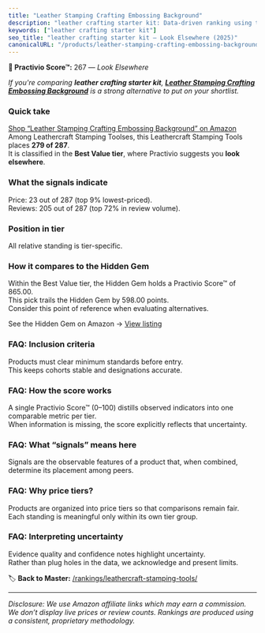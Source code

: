 ```yaml
---
title: "Leather Stamping Crafting Embossing Background"
description: "leather crafting starter kit: Data-driven ranking using the Practivio Score™. Positioned by quality, value, demand, findability, momentum."
keywords: ["leather crafting starter kit"]
seo_title: "leather crafting starter kit — Look Elsewhere (2025)"
canonicalURL: "/products/leather-stamping-crafting-embossing-background-B0FCCZCWSL/"
---
```


**🚫 Practivio Score™:** 267 — _Look Elsewhere_


*If you're comparing **leather crafting starter kit**, **[Leather Stamping Crafting Embossing Background](https://www.amazon.com/dp/B0FCCZCWSL?tag=practivio-20)** is a strong alternative to put on your shortlist.*
### Quick take
[Shop “Leather Stamping Crafting Embossing Background” on Amazon](https://www.amazon.com/dp/B0FCCZCWSL?tag=practivio-20)
Among Leathercraft Stamping Toolses, this Leathercraft Stamping Tools places **279 of 287**.  
It is classified in the **Best Value tier**, where Practivio suggests you **look elsewhere**.

### What the signals indicate
Price: 23 out of 287 (top 9% lowest-priced).  
Reviews: 205 out of 287 (top 72% in review volume).  

### Position in tier
All relative standing is tier-specific.

### How it compares to the Hidden Gem
Within the Best Value tier, the Hidden Gem holds a Practivio Score™ of 865.00.  
This pick trails the Hidden Gem by 598.00 points.  
Consider this point of reference when evaluating alternatives.  

See the Hidden Gem on Amazon → [View listing](https://www.amazon.com/dp/B014549SNG?tag=practivio-20)

### FAQ: Inclusion criteria
Products must clear minimum standards before entry.  
This keeps cohorts stable and designations accurate.

### FAQ: How the score works
A single Practivio Score™ (0–100) distills observed indicators into one comparable metric per tier.  
When information is missing, the score explicitly reflects that uncertainty.

### FAQ: What “signals” means here
Signals are the observable features of a product that, when combined, determine its placement among peers.

### FAQ: Why price tiers?
Products are organized into price tiers so that comparisons remain fair.  
Each standing is meaningful only within its own tier group.

### FAQ: Interpreting uncertainty
Evidence quality and confidence notes highlight uncertainty.  
Rather than plug holes in the data, we acknowledge and present limits.


🏷️ **Back to Master:** [/rankings/leathercraft-stamping-tools/](/rankings/leathercraft-stamping-tools/)

---
_Disclosure: We use Amazon affiliate links which may earn a commission. We don’t display live prices or review counts. Rankings are produced using a consistent, proprietary methodology._
